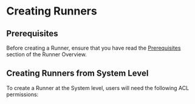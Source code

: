 # Creating Runners

## Prerequisites

Before creating a Runner, ensure that you have read the [Prerequisites](/administration/runner/runner-overview.html#prerequisites) section of the Runner Overview.

## Creating Runners from System Level

To create a Runner at the System level, users will need the following ACL permissions:

```

```
